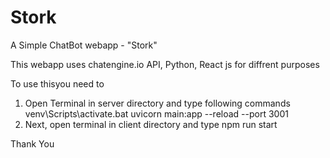 # Stork
A Simple ChatBot webapp - "Stork"

This webapp uses chatengine.io API, Python, React js for diffrent purposes

To use thisyou need to 

1. Open Terminal in server directory and type following commands
       venv\Scripts\activate.bat
       uvicorn main:app --reload --port 3001
2. Next, open terminal in client directory and type
       npm run start

Thank You
